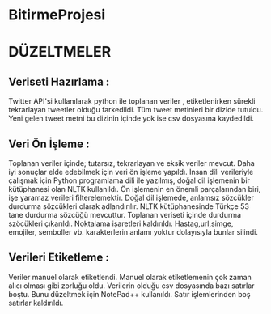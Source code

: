 # BitirmeProjesi
# DÜZELTMELER
## Veriseti Hazırlama :

Twitter API'si kullanılarak python ile toplanan veriler , etiketlenirken sürekli tekrarlayan tweetler olduğu farkedildi. Tüm tweet metinleri bir dizide tutuldu. Yeni gelen tweet metni bu dizinin içinde yok ise csv dosyasına kaydedildi.
 
## Veri Ön İşleme :

Toplanan veriler içinde; tutarsız, tekrarlayan ve eksik veriler mevcut. Daha iyi sonuçlar elde edebilmek için veri ön işleme yapıldı. İnsan dili verileriyle çalışmak için Python programlama dili ile yazılmış, doğal dil işlemenin bir kütüphanesi olan NLTK kullanıldı. Ön işlemenin en önemli parçalarından biri, işe yaramaz verileri filterelemektir. Doğal dil işlemede, anlamsız sözcükler durdurma sözcükleri olarak adlandırılır. NLTK kütüphanesinde Türkçe 53 tane durdurma sözcüğü mevcuttur. Toplanan veriseti içinde durdurma szöcükleri çıkarıldı. Noktalama işaretleri kaldırıldı. Hastag,url,simge, emojiler, semboller vb. karakterlerin anlamı yoktur dolayısıyla bunlar silindi.

## Verileri Etiketleme :
Veriler manuel olarak etiketlendi. Manuel olarak etiketlemenin çok zaman alıcı olması gibi zorluğu oldu. Verilerin olduğu csv dosyasında bazı satırlar boştu. Bunu düzeltmek için NotePad++ kullanıldı. Satır işlemlerinden boş satırlar kaldırıldı.

